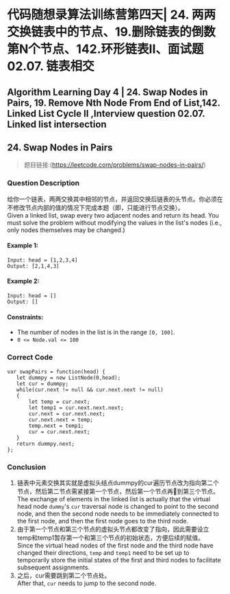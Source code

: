 
# 代码随想录算法训练营第四天| 24. 两两交换链表中的节点、19.删除链表的倒数第N个节点、142.环形链表II、面试题 02.07. 链表相交
## Algorithm Learning Day 4 | 24. Swap Nodes in Pairs, 19. Remove Nth Node From End of List,142. Linked List Cycle II ,Interview question 02.07. Linked list intersection


## 24. Swap Nodes in Pairs
> 题目链接:(https://leetcode.com/problems/swap-nodes-in-pairs/)

### Question Description
给你一个链表，两两交换其中相邻的节点，并返回交换后链表的头节点。你必须在不修改节点内部的值的情况下完成本题（即，只能进行节点交换）。<br>
Given a linked list, swap every two adjacent nodes and return its head. You must solve the problem without modifying the values in the list's nodes (i.e., only nodes themselves may be changed.)

#### Example 1:
```
Input: head = [1,2,3,4]
Output: [2,1,4,3]
```
#### Example 2:
```
Input: head = []
Output: []
```
#### Constraints:
- The number of nodes in the list is in the range `[0, 100]`.
- `0 <= Node.val <= 100`

### Correct Code
```
var swapPairs = function(head) {
   let dummpy = new ListNode(0,head);
   let cur = dummpy;
   while(cur.next != null && cur.next.next != null)
   {
       let temp = cur.next;
       let temp1 = cur.next.next.next;
       cur.next = cur.next.next;
       cur.next.next = temp;
       temp.next = temp1;
       cur = cur.next.next;
   }
   return dummpy.next;
};
```
### Conclusion
1. 链表中元素交换其实就是虚拟头结点dummpy的cur遍历节点改为指向第二个节点，然后第二节点需紧接第一个节点，然后第一个节点再🔗到第三个节点。<br>
  The exchange of elements in the linked list is actually that the virtual head node `dummy`'s `cur` traversal node is changed to point to the second node, and then the second node needs to be immediately connected to the first node, and then the first node goes to the third node.
2. 由于第一个节点和第三个节点的虚拟头节点都改变了指向，因此需要设立temp和temp1暂存第一个和第三个节点的初始状态，方便后续的赋值。<br>
  Since the virtual head nodes of the first node and the third node have changed their directions, `temp` and `temp1` need to be set up to temporarily store the initial states of the first and third nodes to facilitate subsequent assignments.
3. 之后，cur需要跳到第二个节点处。<br>
  After that, `cur` needs to jump to the second node.
